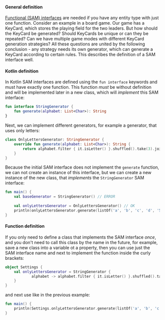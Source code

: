 #### General definition

[Functional (SAM) interfaces](https://kotlinlang.org/docs/fun-interfaces.html) are needed if you have any entity type with just one function. 
Consider an example in a board game.
Our game has a KeyCard, which stores the playing field for the two leaders. 
But how should the KeyCard be generated? 
Should KeyCards be unique or can they be repeated? 
Can we have multiple game modes with different KeyCard generation strategies? 
All these questions are united by the following conclusion - any strategy needs its own generator, 
which can generate a KeyCard according to certain rules. 
This describes the definition of a SAM interface well.

#### Kotlin definition

In Kotlin SAM interfaces are defined using the `fun interface` keywords and must have exactly one function.
This function _must_ be without definition and will be implemented later in a new class, which will _implement_ this SAM interface:

```kotlin
fun interface StringGenerator {
    fun generate(alphabet: List<Char>): String
}
```

Next, we can implement different generators, for example a generator, that uses only letters:

```kotlin
class OnlyLettersGenerator: StringGenerator {
    override fun generate(alphabet: List<Char>): String {
        return alphabet.filter { it.isLetter() }.shuffled().take(3).joinToString("")
    }
}
```

Because the initial SAM interface does not implement the `generate` function, we can not create an instance of this interface, 
but we can create a new instance of the new class, that _implements_ the `StringGenerator` SAM interface:

```kotlin
fun main() {
    val baseGenerator = StringGenerator() // ERROR
    
    val onlyLettersGenerator = OnlyLettersGenerator() // OK
    println(onlyLettersGenerator.generate(listOf('a', 'b', 'c', 'd', '5'))) // some string that consists of 3 different english letters
}
```

#### Function definition

If you only need to define a class that implements the SAM interface _once_,
and you don't need to call this class by the name in the future, for example,  
save a new class into a variable ot a property, then you can use just the SAM interface name 
and next to implement the function inside the curly brackets:

```kotlin
object Settings {
    val onlyLettersGenerator = StringGenerator {
            alphabet -> alphabet.filter { it.isLetter() }.shuffled().take(3).joinToString("")
    }
}
```

and next use like in the previous example:
```kotlin
fun main() {
    println(Settings.onlyLettersGenerator.generate(listOf('a', 'b', 'c', 'd', '5'))) // some string that consists of 3 different english letters
}
```

